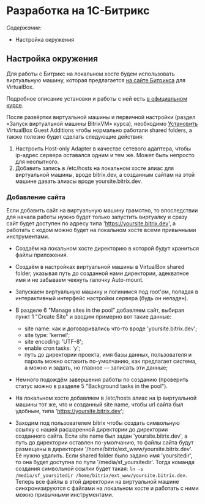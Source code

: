 Разработка на 1С-Битрикс
========================

_Содержание:_

* Настройка окружения


Настройка окружения
-------------------

Для работы с Битрикс на локальном хосте будем использовать виртуальную машину,
которая предлагается [на сайте Битрикса](https://www.1c-bitrix.ru/download/vmbitrix.php)
для VirtualBox.

Подробное описание установки и работы с ней есть [в официальном курсе](https://dev.1c-bitrix.ru/learning/course/index.php?COURSE_ID=37&CHAPTER_ID=08809&LESSON_PATH=3908.8809).

После развёртки виртуальной машины и первичной настройки (раздел «Запуск
виртуальной машины BitrixVM» курса), необходимо [Установить](https://www.virtualbox.org/manual/ch04.html#idm2096)
VirtualBox Guest Additions чтобы нормально работали shared folders, а также
полезно будет сделать следующие действия:

1. Настроить Host-only Adapter в качестве сетевого адаптера, чтобы ip-адрес
  сервера оставался одним и тем же. Может быть непросто для неопытного.
2. Добавить запись в /etc/hosts на локальном хосте алиас для виртуальной машины,
  вроде bitrix.dev, а созданным сайтам на этой машине давать алиасы вроде
  yoursite.bitrix.dev.

### Добавление сайта

Если добавить сайт на виртуальную машину грамотно, то впоследствии для начала
работы нужно будет только запустить виртуалку и сразу сайт будет доступен
по адресу типа 'https://yoursite.bitrix.dev', а работать с кодом можно будет
на локальном хосте всеми привычными инструментами.

* Создаём на локальном хосте директорию в которой будут храниться файлы приложения.

* Создаём в настройках виртуальной машины в VirtualBox shared folder, указывая
  путь до созданной нами директории, адекватное имя и не забываем чекнуть
	галочку Auto-mount.

* Запускаем виртуальную машину и логинимся под root'ом, попадая в интерактивный
  интерфейс настройки сервера (будь он неладен).

* В разделе 6 "Manage sites in the pool" добавляем сайт, выбирая пункт 1
  "Create Site" и вводим примерно вот такие данные:

    - site name: как и договаривались что-то вроде 'yoursite.bitrix.dev';
    - site type: 'kernel';
    - site encoding: 'UTF-8';
    - enable cron tasks: 'y';
    - путь до директории проекта, имя базы данных, пользователя и пароль
      можно оставить по-умолчанию, как предлагает система, а можно и задать,
      но главное — записать эти данные;

* Немного подождём завершения работы по созданию (проверить статус можно
  в разделе 5 "Background tasks in the pool").

* На локальном хосте добавляем в /etc/hosts алиас на ip виртуальной машины
  тот же, что и созданный site name, чтобы url сайта был удобным,
  типа 'https://yoursite.bitrix.dev';

* Заходим под пользователем bitrix чтобы создать символьную ссылку с нашей
  расшаренной директории до директории созданного сайта.
  Если site name был задан 'yoursite.bitrix.dev', а путь до директории оставлен
  по-умолчанию, то файлы сайта будут размещены в директории
  '/home/bitrix/ext_www/yoursite.bitrix.dev'. Её нужно удалить.
  Если shared folder было задано имя 'yoursitedir', то она будет доступна
  по пути '/media/sf_yoursitedir'.
  Тогда команда создания символьной ссылки будет такая:
  `ln -s /media/sf_yoursitedir /home/bitrix/ext_www/yoursite.bitrix.dev`.
  Теперь все файлы в этой директории на виртуальной машине синхронизируются
  с файлами на локальном хосте и работать с ними можно привычными инструментами.
